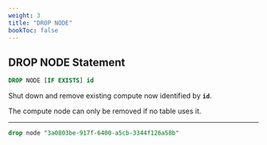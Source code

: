 ```yaml
---
weight: 3
title: "DROP NODE"
bookToc: false
---
```


## DROP NODE Statement

```SQL
DROP NODE [IF EXISTS] id
```

Shut down and remove existing compute now identified by **`id`**.

The compute node can only be removed if no table uses it.

---

```SQL
drop node "3a0803be-917f-6400-a5cb-3344f126a58b"
```
